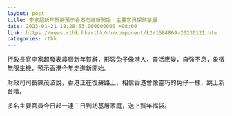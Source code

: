 ```yaml
---
layout: post
title: 李家超新年賀辭預示香港走進新開始　主要官員探訪基層
date: 2023-01-21 18:28:53.000000000 +08:00
link: https://news.rthk.hk/rthk/ch/component/k2/1684869-20230121.htm
categories: rthk
---
```


行政長官李家超發表農曆新年賀辭，形容兔子像港人，靈活應變，自強不息，象徵無限生機，預示香港今年走進新開始。

財政司司長陳茂波說，香港正在復蘇路上，相信香港會像靈巧的兔仔一樣，跳上新台階。

多名主要官員今日起一連三日到訪基層家庭，送上賀年福袋。
